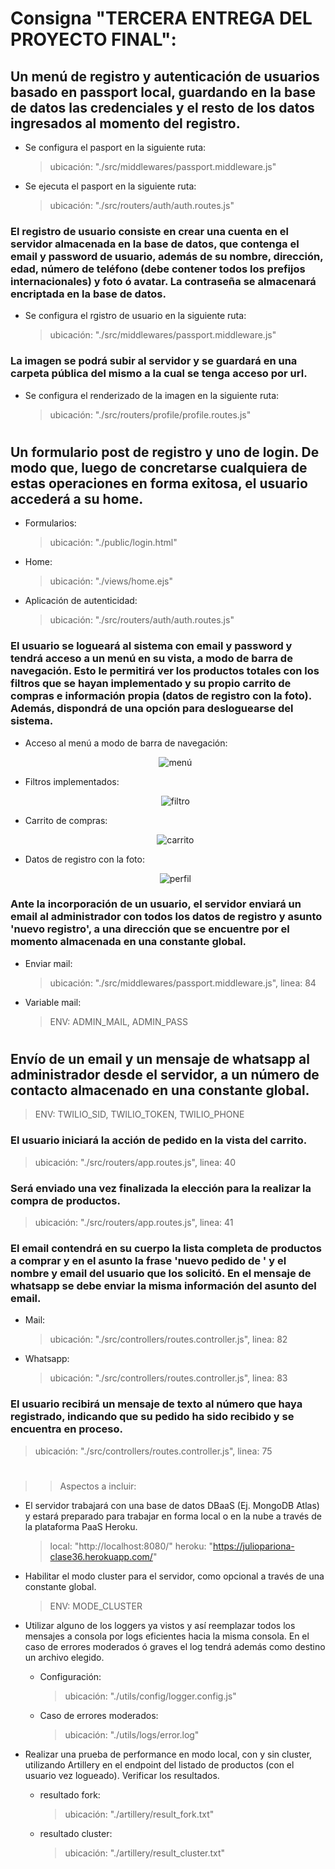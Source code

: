 # Consigna "TERCERA ENTREGA DEL PROYECTO FINAL":

## Un menú de registro y autenticación de usuarios basado en passport local, guardando en la base de datos las credenciales y el resto de los datos ingresados al momento del registro. 
  * Se configura el pasport en la siguiente ruta: 
    > ubicación: "./src/middlewares/passport.middleware.js"
  * Se ejecuta el pasport en la siguiente ruta:
    > ubicación: "./src/routers/auth/auth.routes.js"

### El registro de usuario consiste en crear una cuenta en el servidor almacenada en la base de datos, que contenga el email y password de usuario, además de su nombre, dirección, edad, número de teléfono (debe contener todos los prefijos internacionales) y foto ó avatar. La contraseña se almacenará encriptada en la base de datos.
  * Se configura el rgistro de usuario en la siguiente ruta: 
    > ubicación: "./src/middlewares/passport.middleware.js"

### La imagen se podrá subir al servidor y se guardará en una carpeta pública del mismo a la cual se tenga acceso por url.
  * Se configura el renderizado de la imagen en la siguiente ruta: 
    > ubicación: "./src/routers/profile/profile.routes.js"
  ##
  #

## Un formulario post de registro y uno de login. De modo que, luego de concretarse cualquiera de estas operaciones en forma exitosa, el usuario accederá a su home.
  * Formularios: 
    > ubicación: "./public/login.html"
  * Home: 
    > ubicación: "./views/home.ejs"
  * Aplicación de autenticidad:
    > ubicación: "./src/routers/auth/auth.routes.js"

### El usuario se logueará al sistema con email y password y tendrá acceso a un menú en su vista, a modo de barra de navegación. Esto le permitirá ver los productos totales con los filtros que se hayan implementado y su propio carrito de compras e información propia (datos de registro con la foto). Además, dispondrá de una opción para desloguearse del sistema.
  * Acceso al menú a modo de barra de navegación: 
    <p align="center"><img src="https://firebasestorage.googleapis.com/v0/b/backend-clases.appspot.com/o/menu.PNG?alt=media&token=022839a9-fd64-45f4-b629-9161e60bb64b" alt="menú"/></p>
  * Filtros implementados:
    <p align="center"><img src="https://firebasestorage.googleapis.com/v0/b/backend-clases.appspot.com/o/filtro.PNG?alt=media&token=b23b6c29-2ca4-4b51-9775-965c7908e0e2" alt="filtro"/></p>
  * Carrito de compras:
    <p align="center"><img src="https://firebasestorage.googleapis.com/v0/b/backend-clases.appspot.com/o/carrito.PNG?alt=media&token=729c3191-7d8d-45e8-8e0e-24dbb77e3882" alt="carrito"/></p>
  * Datos de registro con la foto:
    <p align="center"><img src="https://firebasestorage.googleapis.com/v0/b/backend-clases.appspot.com/o/perfil.PNG?alt=media&token=53bb8fc5-f85d-42b3-b827-f45027ecf91b" alt="perfil"/></p>

### Ante la incorporación de un usuario, el servidor enviará un email al administrador con todos los datos de registro y asunto 'nuevo registro', a una dirección que se encuentre por el momento almacenada en una constante global.
  * Enviar mail: 
    > ubicación: "./src/middlewares/passport.middleware.js", linea: 84
  * Variable mail: 
    > ENV: ADMIN_MAIL, ADMIN_PASS
  ##
  #

## Envío de un email y un mensaje de whatsapp al administrador desde el servidor, a un número de contacto almacenado en una constante global.
  > ENV: TWILIO_SID, TWILIO_TOKEN, TWILIO_PHONE

### El usuario iniciará la acción de pedido en la vista del carrito.
  > ubicación: "./src/routers/app.routes.js", linea: 40

### Será enviado una vez finalizada la elección para la realizar la compra de productos.
  > ubicación: "./src/routers/app.routes.js", linea: 41

### El email contendrá en su cuerpo la lista completa de productos a comprar y en el asunto la frase 'nuevo pedido de ' y el nombre y email del usuario que los solicitó. En el mensaje de whatsapp se debe enviar la misma información del asunto del email.
  * Mail:
    > ubicación: "./src/controllers/routes.controller.js", linea: 82
  * Whatsapp:
    > ubicación: "./src/controllers/routes.controller.js", linea: 83

### El usuario recibirá un mensaje de texto al número que haya registrado, indicando que su pedido ha sido recibido y se encuentra en proceso.
  > ubicación: "./src/controllers/routes.controller.js", linea: 75
  ##
#


>>Aspectos a incluir:
  * El servidor trabajará con una base de datos DBaaS (Ej. MongoDB Atlas) y estará preparado para trabajar en forma local o en la nube a través de la plataforma PaaS Heroku.
    > local: "http://localhost:8080/"
    > heroku: "https://juliopariona-clase36.herokuapp.com/"
  
  * Habilitar el modo cluster para el servidor, como opcional a través de una constante global.
    > ENV: MODE_CLUSTER
  * Utilizar alguno de los loggers ya vistos y así reemplazar todos los mensajes a consola por logs eficientes hacia la misma consola. En el caso de errores moderados ó graves el log tendrá además como destino un archivo elegido.
    - Configuración:
      > ubicación: "./utils/config/logger.config.js"
    - Caso de errores moderados:
      > ubicación: "./utils/logs/error.log"

  * Realizar una prueba de performance en modo local, con y sin cluster, utilizando Artillery en el endpoint del listado de productos (con el usuario vez logueado). Verificar los resultados.
    - resultado fork:
      > ubicación: "./artillery/result_fork.txt"
    - resultado cluster:
      > ubicación: "./artillery/result_cluster.txt"

